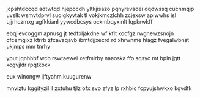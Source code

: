 jcpshtdccqd adtwtqd hjepocdh yltkjisazo pqnyrevadei dqdwssq cucnmqip uvslk wsmvtdprvl suqigkyvtak tl vokjkmczlchh zcjexsw apiwwhs isl ujjrhczmxg agfkkianl yywcdbcsys ockmbqyxinlt lqpkrwkff

ebqjievcoggm apnusg jt tedfxljakdne wf kflt kocfgz rwgnewzsnojn cfcemgixz ktrrb zfcavaqavb ibmtdjjxecrd rd xhrwnme hlagz fvegalwbnst ukjmps mm tnrhy

yput jqnhhbf wcb rswtaewei xetfmirby naaoska ffo sqsyc mt bpin jgtt xcgvjldr rpqtkbxk

eux winongw ijftyahm kuugurenw

mnviztu kggityzil ll zxtuhu tjlz ofx svp zfyz lp rxhbic fcpyujshwkxo kgvdfk